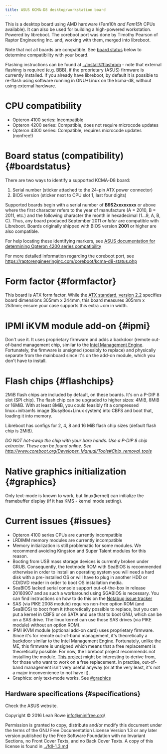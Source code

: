 ```yaml
---
title: ASUS KCMA-D8 desktop/workstation board 
...
```


This is a desktop board using AMD hardware (Fam10h *and Fam15h* CPUs
available). It can also be used for building a high-powered workstation.
Powered by libreboot. The coreboot port was done by Timothy Pearson of
Raptor Engineering Inc. and, working with them, merged into libreboot.

Note that not all boards are compatible. See [board status](#boardstatus)
below to determine compatibility with your board.

Flashing instructions can be found at
[../install/\#flashrom](../install/#flashrom) - note that external
flashing is required (e.g. BBB), if the proprietary (ASUS) firmware is
currently installed. If you already have libreboot, by default it is
possible to re-flash using software running in GNU+Linux on the kcma-d8,
without using external hardware.

CPU compatibility
=================

- Opteron 4100 series: Incompatible
- Opteron 4200 series: Compatible, does not require microcode updates
- Opteron 4300 series: Compatible, requires microcode updates (nonfree!)

Board status (compatibility) {#boardstatus}
============================

There are two ways to identify a supported KCMA-D8 board:

1. Serial number (sticker attached to the 24-pin ATX power connector)
2. BIOS version (sticker next to CPU slot 1, last four digits)

Supported boards begin with a serial number of **B9S2xxxxxxxx** or above where
the first character refers to the year of manufacture (A = 2010, B = 2011, etc.)
and the following character the month in hexadecimal (1...9, A, B, C). Thus, any
board produced September 2011 *or later* are compatible with Libreboot. Boards
originally shipped with BIOS version **2001** or higher are also compatible.

For help locating these identifying markers, see [ASUS documentation for determining Opteron 4200 series compatibility](https://web.archive.org/web/20200710022605/https://dlcdnets.asus.com/pub/ASUS/mb/SocketC%281027%29/KCMA-D8/Manual&QVL/How_to_identify_MB_supporting_Opteron_4200_CPU.pdf)

For more detailed information regarding the coreboot port, see
<https://raptorengineeringinc.com/coreboot/kcma-d8-status.php>

Form factor {#formfactor}
===========

This board is ATX form factor. While the [ATX standard, version 2.2](https://web.archive.org/web/20120725150314/http://www.formfactors.org/developer/specs/atx2_2.pdf)
specifies board dimensions 305mm x 244mm, this board measures 305mm x 253mm;
ensure your case supports this extra ~cm in width.

IPMI iKVM module add-on {#ipmi}
=======================

Don't use it. It uses proprietary firmware and adds a backdoor (remote
out-of-band management chip, similar to the [Intel Management
Engine](../../faq.md#intelme). Fortunately, the firmware is
unsigned (possibly to replace) and physically separate from the
mainboard since it's on the add-on module, which you don't have to
install.

Flash chips {#flashchips}
===========

2MiB flash chips are included by default, on these boards. It's on a
P-DIP 8 slot (SPI chip). The flash chip can be upgraded to higher sizes:
4MiB, 8MiB or 16MiB. With at least 8MiB, you could feasibly fit a
compressed linux+initramfs image (BusyBox+Linux system) into CBFS and
boot that, loading it into memory.

Libreboot has configs for 2, 4, 8 and 16 MiB flash chip sizes (default
flash chip is 2MiB).

*DO NOT hot-swap the chip with your bare hands. Use a P-DIP 8 chip
extractor. These can be found online. See
<http://www.coreboot.org/Developer_Manual/Tools#Chip_removal_tools>*

Native graphics initialization {#graphics}
==============================

Only text-mode is known to work, but linux(kernel) can initialize the
framebuffer display (if it has KMS - kernel mode setting).

Current issues {#issues}
==============

-   Opteron 4100 series CPUs are currently incompatible
-   LRDIMM memory modules are currently incompatible
-   Memory initialization is still problematic for some modules. We
    recommend avoiding Kingston and Super Talent modules for this reason.
-   Booting from USB mass storage devices is currently broken under GRUB.
    Consequently, the textmode ROM with SeaBIOS is recommended otherwise
    in order to install an operating system you will need a hard disk with
    a pre-installed OS or will have to plug in another HDD or CD/DVD
    reader in order to boot OS installation media.
-   SeaBIOS lacked serial console support out-of-the-box in release 20160907
    and as such a workaround using SGABIOS is necessary. You can find
    instructions on how to do this on the
    [Notabug issue tracker](https://notabug.org/libreboot/libreboot/issues/736)
-   SAS (via PIKE 2008 module) requires non-free option ROM (and
    SeaBIOS) to boot from it (theoretically possible to replace, but you
    can put a kernel in CBFS or on SATA and use that to boot GNU, which
    can be on a SAS drive. The linux kernel can use those SAS drives
    (via PIKE module) without an option ROM).
-   IPMI iKVM module (optional add-on card) uses proprietary firmware.
    Since it's for remote out-of-band management, it's theoretically a
    backdoor similar to the Intel Management Engine. Fortunately, unlike
    the ME, this firmware is unsigned which means that a free
    replacement is theoretically possible. For now, the libreboot
    project recommends not installing the module. [This
    project](https://github.com/facebook/openbmc) might be interesting
    to derive from, for those who want to work on a free replacement. In
    practise, out-of-band management isn't very useful anyway (or at
    the very least, it's not a major inconvenience to not have it).
-   Graphics: only text-mode works. See [\#graphics](#graphics)

Hardware specifications {#specifications}
-----------------------

Check the ASUS website.

Copyright © 2016 Leah Rowe <info@minifree.org>\

Permission is granted to copy, distribute and/or modify this document
under the terms of the GNU Free Documentation License Version 1.3 or any later
version published by the Free Software Foundation
with no Invariant Sections, no Front Cover Texts, and no Back Cover Texts.
A copy of this license is found in [../fdl-1.3.md](../fdl-1.3.md)
